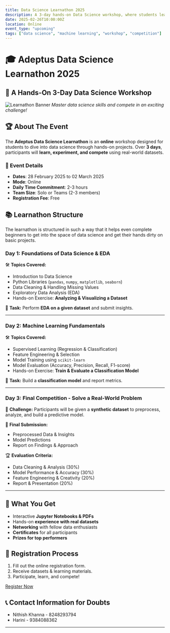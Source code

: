 ```yaml
---
title: Data Science Learnathon 2025
description: A 3-day hands-on Data Science workshop, where students learn, build, and compete!
date: 2025-02-26T10:00:00Z
location: Online
event_type: "upcoming"
tags: ["data science", "machine learning", "workshop", "competition"]
---
```


# 🎓 Adeptus Data Science Learnathon 2025

## 🚀 A Hands-On 3-Day Data Science Workshop

![Learnathon Banner](poster.png)
*Master data science skills and compete in an exciting challenge!*

## 🏆 About The Event
The **Adeptus Data Science Learnathon** is an **online** workshop designed for students to dive into data science through hands-on projects. Over **3 days**, participants will **learn, experiment, and compete** using real-world datasets.

### 📅 Event Details
- **Dates**: 28 February 2025 to 02 March 2025
- **Mode**: Online
- **Daily Time Commitment**: 2-3 hours
- **Team Size**: Solo or Teams (2-3 members)
- **Registration Fee**: Free

## 📚 Learnathon Structure
The learnathon is structured in such a way that it helps even complete beginners to get into the space of data science and get their hands dirty on basic projects. 

### **Day 1: Foundations of Data Science & EDA**
🛠 **Topics Covered:**
- Introduction to Data Science
- Python Libraries (`pandas`, `numpy`, `matplotlib`, `seaborn`)
- Data Cleaning & Handling Missing Values
- Exploratory Data Analysis (EDA)
- Hands-on Exercise: **Analyzing & Visualizing a Dataset**

📌 **Task:** Perform **EDA on a given dataset** and submit insights.

---

### **Day 2: Machine Learning Fundamentals**
🛠 **Topics Covered:**
- Supervised Learning (Regression & Classification)
- Feature Engineering & Selection
- Model Training using `scikit-learn`
- Model Evaluation (Accuracy, Precision, Recall, F1-score)
- Hands-on Exercise: **Train & Evaluate a Classification Model**

📌 **Task:** Build a **classification model** and report metrics.

---

### **Day 3: Final Competition - Solve a Real-World Problem**
🏁 **Challenge:** Participants will be given a **synthetic dataset** to preprocess, analyze, and build a predictive model.

📌 **Final Submission:**
- Preprocessed Data & Insights
- Model Predictions
- Report on Findings & Approach

🏆 **Evaluation Criteria:**
- Data Cleaning & Analysis (30%)
- Model Performance & Accuracy (30%)
- Feature Engineering & Creativity (20%)
- Report & Presentation (20%)

---

## 🎁 What You Get
- Interactive **Jupyter Notebooks & PDFs**
- Hands-on **experience with real datasets**
- **Networking** with fellow data enthusiasts
- **Certificates** for all participants
- **Prizes for top performers**

## 📝 Registration Process
1. Fill out the online registration form.
2. Receive datasets & learning materials.
3. Participate, learn, and compete!

[Register Now](https://forms.gle/UKNcT2eRzF2GaFsTA) 

## 📞 Contact Information for Doubts
- Nithish Khanna - 8248293794
- Harini - 9384088362

---

